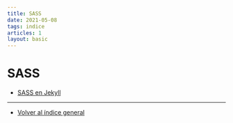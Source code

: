```yaml
---
title: SASS
date: 2021-05-08
tags: indice
articles: 1
layout: basic
---
```


# SASS

- [SASS en Jekyll](../jekyll/agregar-css-en-jekyll)

***

- [Volver al índice general](../index)
